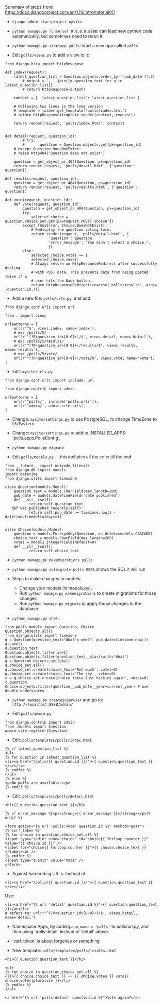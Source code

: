 Summary of steps from: https://docs.djangoproject.com/en/1.10/intro/tutorial01/

- `django-admin startproject mysite`

- `python manage.py runserver 0.0.0.0:8888`: can load new python code automatically, but sometimes need to rerun it

- `python manage.py startapp polls`: start a new app called `polls`

- Edit `polls/views.py` to add a view to it:
```
from django.http import HttpResponse

def index(request):
	latest_question_list = Question.objects.order_by('-pub_date')[:5]
    	# output = ', '.join([q.question_text for q in latest_question_list])
        # return HttpResponse(output)

	context = { 'latest_question_list': latest_question_list }

	# Following two lines is the long version
	# template = loader.get_template('polls/index.html')
	# return HttpResponse(template.render(context, request))

	return render(request, 'polls/index.html', context)


def detail(request, question_id):
    	# try:
        #    	question = Question.objects.get(pk=question_id)
	# except Question.DoesNotExist:
 	# raise Http404("Question does not exist")

	question = get_object_or_404(Question, pk=question_id)
	return render(request, 'polls/detail.html', {'question': question})

def results(request, question_id):
	question = get_object_or_404(Question, pk=question_id)
	return render(request, 'polls/results.html', {'question': question})

def vote(request, question_id):
	def vote(request, question_id):
		question = get_object_or_404(Question, pk=question_id)
		try:
			selected_choice = question.choice_set.get(pk=request.POST['choice'])
		except (KeyError, Choice.DoesNotExist):
			# Redisplay the question voting form.
			return render(request, 'polls/detail.html', {
					'question': question,
					'error_message': "You didn't select a choice.",
					})
		else:
			selected_choice.votes += 1
			selected_choice.save()
			# Always return an HttpResponseRedirect after successfully dealing
			# with POST data. This prevents data from being posted twice if a
			# user hits the Back button.
			return HttpResponseRedirect(reverse('polls:results', args=(question.id,)))
```

- Add a new file: `polls/urls.py`, and add:
```
from django.conf.urls import url

from . import views

urlpatterns = [
	url(r'^$', views.index, name='index'),
	# ex: /polls/5/
	url(r'^(?P<question_id>[0-9]+)/$', views.detail, name='detail'),
	# ex: /polls/5/results/
	url(r'^(?P<question_id>[0-9]+)/results/$', views.results, name='results'),
	# ex: /polls/5/vote/
	url(r'^(?P<question_id>[0-9]+)/vote/$', views.vote, name='vote'),
]
```

- Edit: `mysite/urls.py`
```
from django.conf.urls import include, url

from django.contrib import admin

urlpatterns = [
    url(r'^polls/', include('polls.urls')),
    url(r'^admin/', admin.site.urls),
]

```

- Change: `mysite/settings.py` to use PostgreSQL, to change TimeZone to `US/Eastern`
- Change: `mysite/settings.py` to add to INSTALLED_APPS:     'polls.apps.PollsConfig',

- `python manage.py migrate`

- Edit `polls/models.py` -- this includes all the edits till the end
```
from __future__ import unicode_literals
from django.db import models
import datetime
from django.utils import timezone

class Question(models.Model):
    question_text = models.CharField(max_length=200)
    pub_date = models.DateTimeField('date published')
    def __str__(self):
           return self.question_text
   def was_published_recently(self):
           return self.pub_date >= timezone.now() - datetime.timedelta(days=1)


class Choice(models.Model):
    question = models.ForeignKey(Question, on_delete=models.CASCADE)
    choice_text = models.CharField(max_length=200)
    votes = models.IntegerField(default=0)
    def __str__(self):
           return self.choice_text
```

- `python manage.py makemigrations polls`

- `python manage.py sqlmigrate polls 0001` shows the SQL it will run

- Steps to make changes to models:
    * Change your models (in models.py).
    * Run `python manage.py makemigrations` to create migrations for those changes
    * Run `python manage.py migrate` to apply those changes to the database.

- `python manage.py shell`
```
from polls.models import Question, Choice
Question.objects.all()
from django.utils import timezone
q = Question(question_text="What's new?", pub_date=timezone.now())
q.save()
q.question_text
Question.objects.filter(id=1)
Question.objects.filter(question_text__startswith='What')
q = Question.objects.get(pk=1)
q.choice_set.all()
q.choice_set.create(choice_text='Not much', votes=0)
q.choice_set.create(choice_text='The sky', votes=0)
c = q.choice_set.create(choice_text='Just hacking again', votes=0)
c.question
Choice.objects.filter(question__pub_date__year=current_year) # use double underscores
```

- `python manage.py createsuperuser` and go to: `http://localhost:8888/admin/`

- Edit `polls/admin.py`
```
from django.contrib import admin
from .models import Question
admin.site.register(Question)
```


- Edit: `polls/templates/polls/index.html`
```
{% if latest_question_list %}
<ul>
{% for question in latest_question_list %}
<li><a href="/polls/{{ question.id }}/">{{ question.question_text }}</a></li>
{% endfor %}
</ul>
{% else %}
<p>No polls are available.</p>
{% endif %}
```


- Edit: `polls/templates/polls/detail.html`
```
<h1>{{ question.question_text }}</h1>

{% if error_message %}<p><strong>{{ error_message }}</strong></p>{% endif %}

<form action="{% url 'polls:vote' question.id %}" method="post">
{% csrf_token %}
{% for choice in question.choice_set.all %}
<input type="radio" name="choice" id="choice{{ forloop.counter }}" value="{{ choice.id }}" />
<label for="choice{{ forloop.counter }}">{{ choice.choice_text }}</label><br />
{% endfor %}
<input type="submit" value="Vote" />
</form>
```

- Against hardcoding URLs. Instead of:
```
<li><a href="/polls/{{ question.id }}/">{{ question.question_text }}</a></li>
```
Use:
```
<li><a href="{% url 'detail' question.id %}">{{ question.question_text }}</a></li>
# refers to: url(r'^(?P<question_id>[0-9]+)/$', views.detail, name='detail')
```

- Namespace Apps, by adding `app_name = 'polls'` to polls/url.py, and then using 'polls:detail' instead of 'detail' above.

- 'csrf_token' is about forgeries or something.

- New template: `polls/templates/polls/results.html`
```
<h1>{{ question.question_text }}</h1>

<ul>
{% for choice in question.choice_set.all %}
<li>{{ choice.choice_text }} -- {{ choice.votes }} vote{{ choice.votes|pluralize }}</li>
{% endfor %}
</ul>

<a href="{% url 'polls:detail' question.id %}">Vote again?</a>
```
